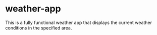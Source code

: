 # weather-app
This is a fully functional weather app that displays the current weather conditions in the specified area.
